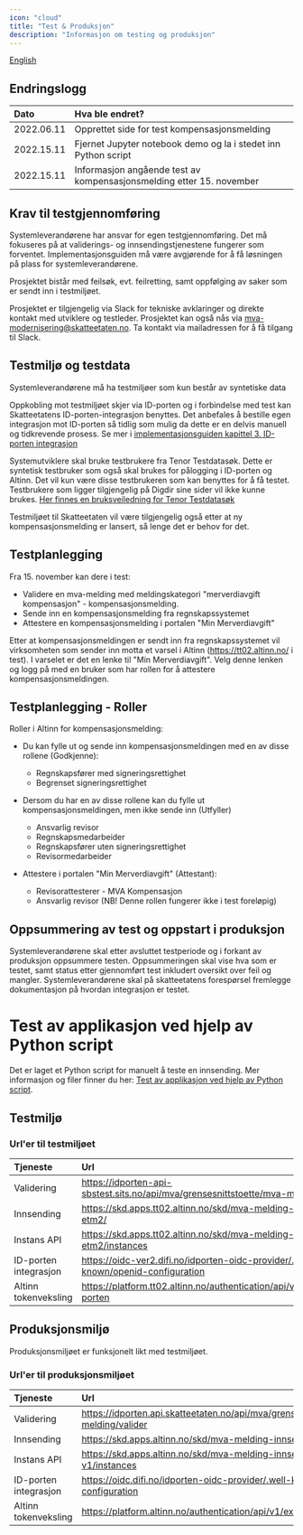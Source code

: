 ```yaml
---
icon: "cloud"
title: "Test & Produksjon"
description: "Informasjon om testing og produksjon"
---
```


[English](https://skatteetaten.github.io/mva-meldingen/kompensasjon_eng/test/)

## Endringslogg

| Dato       | Hva ble endret?                                                      |
|:-----------|:---------------------------------------------------------------------|
| 2022.06.11 | Opprettet side for test kompensasjonsmelding                         |
| 2022.15.11 | Fjernet Jupyter notebook demo og la i stedet inn Python script       |
| 2022.15.11 | Informasjon angående test av kompensasjonsmelding etter 15. november |

## Krav til testgjennomføring

Systemleverandørene har ansvar for egen testgjennomføring. Det må fokuseres på at validerings- og innsendingstjenestene fungerer som forventet. Implementasjonsguiden må være avgjørende for å få løsningen på plass for systemleverandørene.

Prosjektet bistår med feilsøk, evt. feilretting, samt oppfølging av saker som er sendt inn i testmiljøet.

Prosjektet er tilgjengelig via Slack for tekniske avklaringer og direkte kontakt med utviklere og testleder. Prosjektet kan også nås via mva-modernisering@skatteetaten.no. Ta kontakt via mailadressen for å få tilgang til Slack.

## Testmiljø og testdata

Systemleverandørene må ha testmiljøer som kun består av syntetiske data

Oppkobling mot testmiljøet skjer via ID-porten og i forbindelse med test kan Skatteetatens ID-porten-integrasjon benyttes. Det anbefales å bestille egen integrasjon mot ID-porten så tidlig som mulig da dette er en delvis manuell og tidkrevende prosess. Se mer i [implementasjonsguiden kapittel 3. ID-porten integrasjon](https://skatteetaten.github.io/mva-meldingen/documentation/implementasjonsguide/#3-id-porten-integrasjon)

Systemutviklere skal bruke testbrukere fra Tenor Testdatasøk. Dette er syntetisk testbruker som også skal brukes for pålogging i ID-porten og Altinn. Det vil kun være disse testbrukeren som kan benyttes for å få testet. Testbrukere som ligger tilgjengelig på Digdir sine sider vil ikke kunne brukes. [Her finnes en bruksveiledning for Tenor Testdatasøk](https://github.com/Skatteetaten/mva-meldingen/blob/master/docs/mvameldingen/test/Bruksveiledning_Tenor.pdf)

Testmiljøet til Skatteetaten vil være tilgjengelig også etter at ny kompensasjonsmelding er lansert, så lenge det er behov for det.

## Testplanlegging

Fra 15. november kan dere i test: 

* Validere en mva-melding med meldingskategori "merverdiavgift kompensasjon" - kompensasjonsmelding.
* Sende inn en kompensasjonsmelding fra regnskapssystemet
* Attestere en kompensasjonsmelding i portalen "Min Merverdiavgift" 

Etter at kompensasjonsmeldingen er sendt inn fra regnskapssystemet vil virksomheten som sender inn motta et varsel i Altinn (https://tt02.altinn.no/ i test). 
I varselet er det en lenke til "Min Merverdiavgift". Velg denne lenken og logg på med en bruker som har rollen for å attestere kompensasjonsmeldingen.

## Testplanlegging - Roller
Roller i Altinn for kompensasjonsmelding:

* Du kan fylle ut og sende inn kompensasjonsmeldingen med en av disse rollene (Godkjenne):
    - Regnskapsfører med signeringsrettighet
    - Begrenset signeringsrettighet

* Dersom du har en av disse rollene kan du fylle ut kompensasjonsmeldingen, men ikke sende inn (Utfyller)
  - Ansvarlig revisor
  - Regnskapsmedarbeider 
  - Regnskapsfører uten signeringsrettighet 
  - Revisormedarbeider

* Attestere i portalen "Min Merverdiavgift" (Attestant):
  - Revisorattesterer - MVA Kompensasjon
  - Ansvarlig revisor (NB! Denne rollen fungerer ikke i test foreløpig)

## Oppsummering av test og oppstart i produksjon

Systemleverandørene skal etter avsluttet testperiode og i forkant av produksjon oppsummere testen. Oppsummeringen skal vise hva som er testet, samt status etter gjennomført test inkludert oversikt over feil og mangler. Systemleverandørene skal på skatteetatens forespørsel fremlegge dokumentasjon på hvordan integrasjon er
testet.

# Test av applikasjon ved hjelp av Python script
Det er laget et Python script for manuelt å teste en innsending. Mer informasjon og filer finner du her:
[Test av applikasjon ved hjelp av Python script](https://skatteetaten.github.io/mva-meldingen/test_with_python_script/).

## Testmiljø

### Url'er til testmiljøet

| Tjeneste              | Url                                                                                 |
| :-------------------- | :---------------------------------------------------------------------------------- |
| Validering            | https://idporten-api-sbstest.sits.no/api/mva/grensesnittstoette/mva-melding/valider |
| Innsending            | https://skd.apps.tt02.altinn.no/skd/mva-melding-innsending-etm2/                    |
| Instans API           | https://skd.apps.tt02.altinn.no/skd/mva-melding-innsending-etm2/instances           |
| ID-porten integrasjon | https://oidc-ver2.difi.no/idporten-oidc-provider/.well-known/openid-configuration   |
| Altinn tokenveksling  | https://platform.tt02.altinn.no/authentication/api/v1/exchange/id-porten            |

## Produksjonsmiljø

Produksjonsmiljøet er funksjonelt likt med testmiljøet.

### Url'er til produksjonsmiljøet

| Tjeneste              | Url                                                                                 |
| :-------------------- | :---------------------------------------------------------------------------------- |
| Validering            | https://idporten.api.skatteetaten.no/api/mva/grensesnittstoette/mva-melding/valider |
| Innsending            | https://skd.apps.altinn.no/skd/mva-melding-innsending-v1/                           |
| Instans API           | https://skd.apps.altinn.no/skd/mva-melding-innsending-v1/instances                  |
| ID-porten integrasjon | https://oidc.difi.no/idporten-oidc-provider/.well-known/openid-configuration        |
| Altinn tokenveksling  | https://platform.altinn.no/authentication/api/v1/exchange/id-porten                 |
